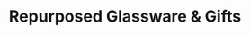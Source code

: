 ---
title: "Repurposed Glassware & Gifts"
url: /washburn/repurposed-glassware-and-gifts/
shop: gift
---